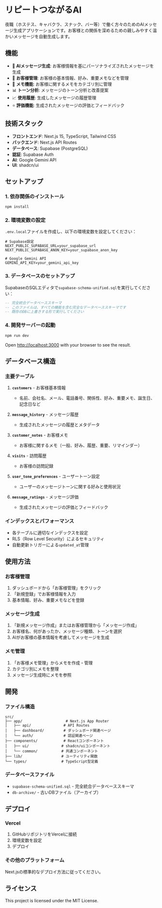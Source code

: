 # リピートつながるAI

夜職（ホステス、キャバクラ、スナック、バー等）で働く方々のためのAIメッセージ生成アプリケーションです。お客様との関係を深めるための親しみやすく温かいメッセージを自動生成します。

## 機能

- 🤖 **AIメッセージ生成**: お客様情報を基にパーソナライズされたメッセージを生成
- 👥 **お客様管理**: お客様の基本情報、好み、重要メモなどを管理
- 📝 **メモ機能**: お客様に関するメモをカテゴリ別に管理
- 📊 **トーン分析**: メッセージのトーン分析と改善提案
- 📈 **使用履歴**: 生成したメッセージの履歴管理
- ⭐ **評価機能**: 生成されたメッセージの評価とフィードバック

## 技術スタック

- **フロントエンド**: Next.js 15, TypeScript, Tailwind CSS
- **バックエンド**: Next.js API Routes
- **データベース**: Supabase (PostgreSQL)
- **認証**: Supabase Auth
- **AI**: Google Gemini API
- **UI**: shadcn/ui

## セットアップ

### 1. 依存関係のインストール

```bash
npm install
```

### 2. 環境変数の設定

`.env.local`ファイルを作成し、以下の環境変数を設定してください：

```env
# Supabase設定
NEXT_PUBLIC_SUPABASE_URL=your_supabase_url
NEXT_PUBLIC_SUPABASE_ANON_KEY=your_supabase_anon_key

# Google Gemini API
GEMINI_API_KEY=your_gemini_api_key
```

### 3. データベースのセットアップ

SupabaseのSQLエディタで`supabase-schema-unified.sql`を実行してください：

```sql
-- 完全統合データベーススキーマ
-- このファイルは、すべての機能を含む完全なデータベーススキーマです
-- 既存のDBに上書きする形で実行してください
```

### 4. 開発サーバーの起動

```bash
npm run dev
```

Open [http://localhost:3000](http://localhost:3000) with your browser to see the result.

## データベース構造

### 主要テーブル

1. **`customers`** - お客様基本情報
   - 名前、会社名、メール、電話番号、関係性、好み、重要メモ、誕生日、記念日など

2. **`message_history`** - メッセージ履歴
   - 生成されたメッセージの履歴とメタデータ

3. **`customer_notes`** - お客様メモ
   - お客様に関するメモ（一般、好み、履歴、重要、リマインダー）

4. **`visits`** - 訪問履歴
   - お客様の訪問記録

5. **`user_tone_preferences`** - ユーザートーン設定
   - ユーザーのメッセージトーンに関する好みと使用状況

6. **`message_ratings`** - メッセージ評価
   - 生成されたメッセージの評価とフィードバック

### インデックスとパフォーマンス

- 各テーブルに適切なインデックスを設定
- RLS（Row Level Security）によるセキュリティ
- 自動更新トリガーによる`updated_at`管理

## 使用方法

### お客様管理

1. ダッシュボードから「お客様管理」をクリック
2. 「新規登録」でお客様情報を入力
3. 基本情報、好み、重要メモなどを登録

### メッセージ生成

1. 「新規メッセージ作成」またはお客様管理から「メッセージ作成」
2. お客様名、何があったか、メッセージ種類、トーンを選択
3. AIがお客様の基本情報を考慮してメッセージを生成

### メモ管理

1. 「お客様メモ管理」からメモを作成・管理
2. カテゴリ別にメモを整理
3. メッセージ生成時にメモを参照

## 開発

### ファイル構造

```
src/
├── app/                    # Next.js App Router
│   ├── api/               # API Routes
│   ├── dashboard/         # ダッシュボード関連ページ
│   └── auth/              # 認証関連ページ
├── components/            # Reactコンポーネント
│   ├── ui/               # shadcn/uiコンポーネント
│   └── common/           # 共通コンポーネント
├── lib/                  # ユーティリティ関数
└── types/                # TypeScript型定義
```

### データベースファイル

- `supabase-schema-unified.sql` - 完全統合データベーススキーマ
- `db-archive/` - 古いDBファイル（アーカイブ）

## デプロイ

### Vercel

1. GitHubリポジトリをVercelに接続
2. 環境変数を設定
3. デプロイ

### その他のプラットフォーム

Next.jsの標準的なデプロイ方法に従ってください。

## ライセンス

This project is licensed under the MIT License.
